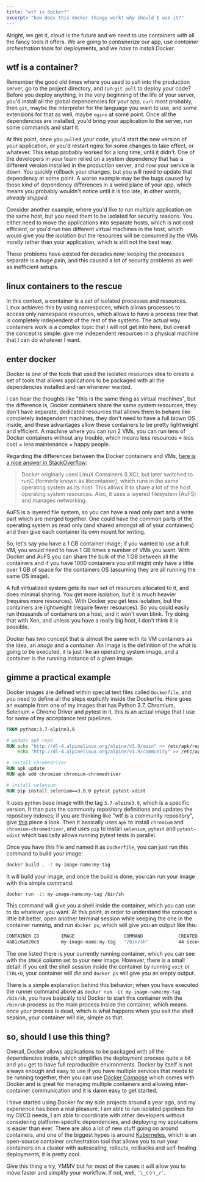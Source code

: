```yaml
---
title: "wtf is docker?"
excerpt: "how does this docker thingy work? why should I use it?"
---
```


Alright, we get it, cloud is the future and we need to use containers with all the fancy tools it offers. We are going to *containerize* our app, use *container orchestration* tools for deployments, and we *have to install Docker*. 

## wtf is a container?
Remember the good old times where you used to ssh into the production server, go to the project directory, and run `git pull` to deploy your code? Before you deploy anything, in the very beginning of the life of your server, you'd install all the global dependencies for your app, `curl` most probably, then `git`, maybe the interpreter for the language you want to use, and some extensions for that as well, maybe `nginx` at some point. Once all the dependencies are installed, you'd bring your application to the server, run some commands and start it.

At this point, once you `pull`ed your code, you'd start the new version of your application, or you'd restart nginx for some changes to take effect, or whatever. This setup probably worked for a long time, until it didn't. One of the developers in your team relied on a system dependency that has a different version installed in the production server, and now your service is down. You quickly rollback your changes, but you will need to update that dependency at some point. A worse example may be the bugs caused by these kind of dependency differences in a weird place of your app, which means you probably wouldn't notice until it is too late, in other words, *already shipped*.

Consider another example, where you'd like to run multiple application on the same host, but you need them to be isolated for security reasons. You either need to move the applications into separate hosts, which is not cost efficient, or you'd run two different virtual machines in the host, which would give you the isolation but the resources will be consumed by the VMs mostly rather than your application, which is still not the best way.

These problems have existed for decades now; keeping the processes separate is a huge pain, and this caused a lot of security problems as well as inefficient setups.

## linux containers to the rescue
In this context, a container is a set of isolated processes and resources. Linux achieves this by using namespaces, which allows processes to access only namespace resources, which allows to have a process tree that is completely independent of the rest of the systems. The actual way containers work is a complex topic that I will not get into here, but overall the concept is simple: give me independent resources in a physical machine that I can do whatever I want.

## enter docker
Docker is one of the tools that used the isolated resources idea to create a set of tools that allows applications to be packaged with all the dependencies installed and ran wherever wanted. 

I can hear the thoughts like "this is the same thing as virtual machines", but the difference is, Docker containers share the same system resources, they don't have separate, dedicated resources that allows them to behave like completely independent machines, they don't need to have a full blown OS inside, and these advantages allow these containers to be pretty lightweight and efficient. A machine where you can run 2 VMs, you can run tens of Docker containers without any trouble, which means less resources = less cost = less maintenance = happy people.

Regarding the differences between the Docker containers and VMs, [here is a nice answer in StackOverflow](https://stackoverflow.com/a/16048358):
> Docker originally used LinuX Containers (LXC), but later switched to runC (formerly known as libcontainer), which runs in the same operating system as its host. This allows it to share a lot of the host operating system resources. Also, it uses a layered filesystem (AuFS) and manages networking.
>
AuFS is a layered file system, so you can have a read only part and a write part which are merged together. One could have the common parts of the operating system as read only (and shared amongst all of your containers) and then give each container its own mount for writing.
>
So, let's say you have a 1 GB container image; if you wanted to use a full VM, you would need to have 1 GB times x number of VMs you want. With Docker and AuFS you can share the bulk of the 1 GB between all the containers and if you have 1000 containers you still might only have a little over 1 GB of space for the containers OS (assuming they are all running the same OS image).
>
A full virtualized system gets its own set of resources allocated to it, and does minimal sharing. You get more isolation, but it is much heavier (requires more resources). With Docker you get less isolation, but the containers are lightweight (require fewer resources). So you could easily run thousands of containers on a host, and it won't even blink. Try doing that with Xen, and unless you have a really big host, I don't think it is possible.

Docker has two concept that is almost the same with its VM containers as the idea, an *image* and a *container*. An image is the definition of the what is going to be executed, it is just like an operating system image, and a container is the running instance of a given image.

## gimme a practical example
Docker images are defined within special text files called `Dockerfile`, and you need to define all the steps explicitly inside the Dockerfile. Here goes an example from one of my images that has Python 3.7, Chromium, Selenium + Chrome Driver and pytest in it, this is an actual image that I use for some of my acceptance test pipelines.

```dockerfile
FROM python:3.7-alpine3.9

# update apk repo
RUN echo "http://dl-4.alpinelinux.org/alpine/v3.9/main" >> /etc/apk/repositories && \
    echo "http://dl-4.alpinelinux.org/alpine/v3.9/community" >> /etc/apk/repositories

# install chromedriver
RUN apk update
RUN apk add chromium chromium-chromedriver

# install selenium
RUN pip install selenium==3.8.0 pytest pytest-xdist
```

It uses `python` base image with the tag `3.7-alpine3.9`, which is a specific version. It than puts the community repository definitions and updates the repository indexes; if you are thinking like "wtf is a community repository", give [this](https://wiki.alpinelinux.org/wiki/Enable_Community_Repository) piece a look. Then it basically uses `apk` to install `chromium` and `chromium-chromedriver`, and uses `pip` to install `selenium`, `pytest` and `pytest-xdist` which basically allows running pytest tests in parallel.

Once you have this file and named it as `Dockerfile`, you can just run this command to build your image:
```sh
docker build . -t my-image-name:my-tag
```

It will build your image, and once the build is done, you can run your image with this simple command:
```sh
docker run -it my-image-name:my-tag /bin/sh
```

This command will give you a shell inside the container, which you can use to do whatever you want. At this point, in order to understand the concept a little bit better, open another terminal session while keeping the one in the container running, and run `docker ps`, which will give you an output like this:
```sh
CONTAINER ID        IMAGE                  COMMAND             CREATED             STATUS              PORTS               NAMES
4a81c6a020c8        my-image-name:my-tag   "/bin/sh"           44 seconds ago      Up 44 seconds                           cocky_herschel
```

The one listed there is your currently running container, which you can see with the `IMAGE` column set to your new image. However, there is a small detail: if you exit the shell session inside the container by running `exit` or `CTRL+D`, your container will *die* and `docker ps` will give you an empty output.

There is a simple explanation behind this behavior; when you have executed the runner command above as `docker run -it my-image-name:my-tag /bin/sh`, you have basically told Docker to start this container with the `/bin/sh` process as the main process inside the container, which means once your process is dead, which is what happens when you exit the shell session, your container will die, simple as that.

## so, should I use this thing?
Overall, Docker allows applications to be packaged with all the dependencies inside, which simplifies the deployment process quite a bit and you get to have full reproducible environments. Docker by itself is not always enough and easy to use if you have multiple services that needs to be running together, then you can use [Docker Compose](https://docs.docker.com/compose/) which comes with Docker and is great for managing multiple containers and allowing inter-container communication and it is damn easy to get started.

I have started using Docker for my side projects around a year ago, and my experience has been a real pleasure. I am able to run isolated pipelines for my CI/CD needs, I am able to coordinate with other developers without considering platform-specific dependencies, and deploying my applications is easier than ever. There are also a lot of new stuff going on around containers, and one of the biggest hypes is around [Kubernetes](https://kubernetes.io/), which is an open-source container orchestration tool that allows you to run your containers on a cluster with autoscaling, rollouts, rollbacks and self-healing deployments, it is pretty cool.

Give this thing a try, YMMV but for most of the cases it will allow you to move faster and simplify your workflow. If not, well, `¯\_(ツ)_/¯`.



